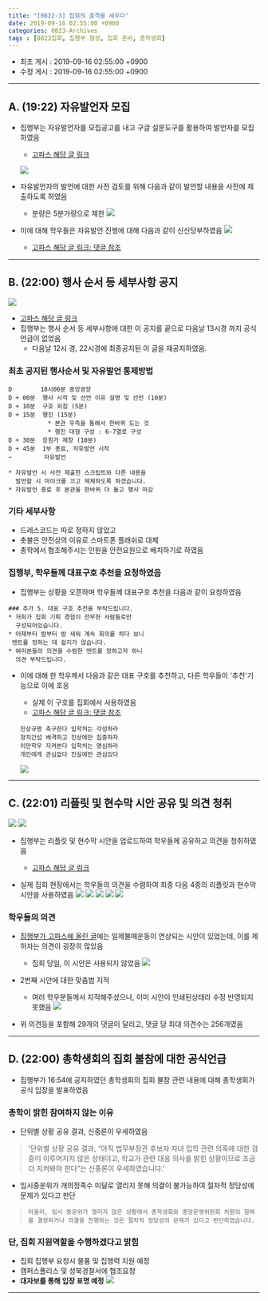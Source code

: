 ```yaml
---
title: "[0822-3] 집회의 골격을 세우다"
date: 2019-09-16 02:55:00 +0900
categories: 0823-Archives
tags : [0823집회, 집행부 형성, 집회 준비, 총학생회]
---
```


* 최초 게시 : 2019-09-16 02:55:00 +0900
* 수정 게시 : 2019-09-16 02:55:00 +0900

-----
## A. (19:22) 자유발언자 모집
* 집행부는 자유발언자를 모집공고를 내고 구글 설문도구를 활용하여 발언자를 모집하였음
    * [고파스 해당 글 링크](https://www.koreapas.com/bbs/view.php?id=tiger&page=1&sn1=&divpage=61&sn=on&ss=off&sc=off&keyword=%BE%F0%C1%A6%C3%B6%B5%E9%B7%A1&tagkeyword=%BE%F0%C1%A6%C3%B6%B5%E9%B7%A1&select_arrange=headnum&desc=asc&no=329608)

    ![](/asset/image/2019-08-22/p3/speech1.png)

* 자유발언자의 발언에 대한 사전 검토를 위해 다음과 같이 발언할 내용을 사전에 제출하도록 하였음
    * 분량은 5분가량으로 제한
    ![](/asset/image/2019-08-22/p3/speech2.png)

* 이에 대해 학우들은 자유발언 진행에 대해 다음과 같이 신신당부하였음
    ![](/asset/image/2019-08-22/p3/p1.png)
    * [고파스 해당 글 링크: 댓글 참조](https://www.koreapas.com/bbs/view.php?id=tiger&page=1&sn1=&divpage=61&sn=on&ss=off&sc=off&keyword=%BE%F0%C1%A6%C3%B6%B5%E9%B7%A1&tagkeyword=%BE%F0%C1%A6%C3%B6%B5%E9%B7%A1&select_arrange=headnum&desc=asc&no=329608)

---
## B. (22:00) 행사 순서 등 세부사항 공지
![](/asset/image/2019-08-22/p3/p2.png)

* [고파스 해당 글 링크](https://www.koreapas.com/bbs/view.php?id=tiger&page=1&sn1=&divpage=61&sn=on&ss=off&sc=off&keyword=%BE%F0%C1%A6%C3%B6%B5%E9%B7%A1&tagkeyword=%BE%F0%C1%A6%C3%B6%B5%E9%B7%A1&select_arrange=headnum&desc=asc&no=329641)
* 집행부는 행사 순서 등 세부사항에 대한 이 공지를 끝으로 다음날 13시경 까지 공식 언급이 없었음
    * 다음날 12시 경, 22시경에 최종공지된 이 글을 재공지하였음.


### 최초 공지된 행사순서 및 자유발언 통제방법
```
D        18시00분 중앙광장
D + 00분  행사 시작 및 선언 이유 설명 및 선언 (10분)
D + 10분  구호 외침 (5분)
D + 15분  행진 (15분)
           * 본관 우측을 통해서 한바퀴 도는 것
           * 행진 대형 구성 : 6-7열로 구성
D + 30분  응원가 제창 (10분)
D + 45분  1부 종료, 자유발언 시작  
~         자유발언

* 자유발언 시 사전 제출한 스크립트와 다른 내용을 
  발언할 시 마이크를 끄고 제제하도록 하겠습니다.
* 자유발언 종료 후 본관을 한바퀴 더 돌고 행사 마감
```

### 기타 세부사항
* 드레스코드는 따로 정하지 않았고
* 촛불은 안전상의 이유로 스마트폰 플래쉬로 대체
* 총학에서 협조해주시는 인원을 안전요원으로 배치하기로 하였음


### 집행부, 학우들께 대표구호 추천을 요청하였음
* 집행부는 상황을 오픈하며 학우들께 대표구호 추천을 다음과 같이 요청하였음

```
### 추가 5. 대표 구호 추천을 부탁드립니다.
* 저희가 집회 기획 경험이 전무한 사람들로만 
  구성되어있습니다.
* 어제부터 밤부터 밤 새워 계속 회의를 하다 보니
 멘트를 정하는 데 쉽지가 않습니다.
* 여러분들의 의견을 수렴한 멘트를 정하고자 하니 
  의견 부탁드립니다.
```

* 이에 대해 한 학우께서 다음과 같은 대표 구호를 추천하고, 다른 학우들이 '추천'기능으로 이에 호응
    * 실제 이 구호를 집회에서 사용하였음
    * [고파스 해당 글 링크: 댓글 참조](https://www.koreapas.com/bbs/view.php?id=tiger&page=1&sn1=&divpage=61&sn=on&ss=off&sc=off&keyword=%BE%F0%C1%A6%C3%B6%B5%E9%B7%A1&tagkeyword=%BE%F0%C1%A6%C3%B6%B5%E9%B7%A1&select_arrange=headnum&desc=asc&no=329641)
    
    ```
    진상규명 촉구한다 입학처는 각성하라
    정치간섭 배격하고 진상에만 집중하자 
    이만학우 지켜본다 입학처는 명심하라
    개인에게 관심없다 진실에만 관심있다
    ```

    ![](/asset/image/2019-08-22/p3/p2-c1.png)


----
## C. (22:01) 리플릿 및 현수막 시안 공유 및 의견 청취
![](/asset/image/2019-08-22/p3/p3-1.png)
![](/asset/image/2019-08-22/p3/p3-2.png)
* 집행부는 리플릿 및 현수막 시안을 업로드하여 학우들께 공유하고 의견을 청취하였음
    * [고파스 해당 글 링크](https://www.koreapas.com/bbs/view.php?id=tiger&page=1&sn1=&divpage=61&sn=on&ss=off&sc=off&keyword=%BE%F0%C1%A6%C3%B6%B5%E9%B7%A1&tagkeyword=%BE%F0%C1%A6%C3%B6%B5%E9%B7%A1&select_arrange=headnum&desc=asc&no=329642)


* 실제 집회 현장에서는 학우들의 의견을 수렴하여 최종 다음 4종의 리플릿과 현수막 시안을 사용하였음
![](/asset/image/2019-08-22/p3/s2.jpg)
![](/asset/image/2019-08-22/p3/s3.jpg)
![](/asset/image/2019-08-22/p3/s4.jpg)
![](/asset/image/2019-08-22/p3/s5.jpg)
![](/asset/image/2019-08-22/p3/s6.jpg)


### 학우들의 의견
* [집행부가 고파스에 올린 글](https://www.koreapas.com/bbs/view.php?id=tiger&page=1&sn1=&divpage=61&sn=on&ss=off&sc=off&keyword=%BE%F0%C1%A6%C3%B6%B5%E9%B7%A1&tagkeyword=%BE%F0%C1%A6%C3%B6%B5%E9%B7%A1&select_arrange=headnum&desc=asc&no=329642)에는 일제불매운동이 연상되는 시안이 있었는데, 이를 제하자는 의견이 굉장히 많았음
    * 집회 당일, 이 시안은 사용되지 않았음
    ![](/asset/image/2019-08-22/p3/p3-c1.png)

* 2번째 시안에 대한 맞춤법 지적
    * 여러 학우분들께서 지적해주셨으나, 이미 시안이 인쇄된상태라 수정 반영되지 못했음
    ![](/asset/image/2019-08-22/p3/p3-c2.png)

* 위 의견등을 포함해 29개의 댓글이 달리고, 댓글 당 최대 의견수는 256개였음

------
## D. (22:00) 총학생회의 집회 불참에 대한 공식언급 
* 집행부가 16:54에 공지하였던 총학생회의 집회 불참 관련 내용에 대해 총학생회가 공식 입장을 발표하였음

### 총학이 밝힌 참여하지 않는 이유
* 단위별 상황 공유 결과, 신중론이 우세하였음
 > '단위별 상황 공유 결과, “아직 법무부장관 후보자 자녀 입학 관련 의혹에 대한 검증이 이루어지지 않은 상태이고, 학교가 관련 대응 의사를 밝힌 상황이므로 조금 더 지켜봐야 한다”는 신중론이 우세하였습니다.'

* 임시중운위가 개의정족수 미달로 열리지 못해 의결이 불가능하여 절차적 정당성에 문제가 있다고 판단
 > `아울러, 임시 중운위가 열리지 않은 상황에서 총학생회와 중앙운영위원회 차원의 참여를 결정하거나 의결을 진행하는 것은 절차적 정당성의 문제가 있다고 판단하였습니다.`

### 단, 집회 지원역할을 수행하겠다고 밝힘
* 집회 집행부 요청시 물품 및 집행력 지원 예정
* 캠퍼스폴리스 및 성북경찰서에 협조요청
* **대자보를 통해 입장 표명 예정**
![](/asset/image/2019-08-22/p3/f1.png)


-----

